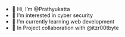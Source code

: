- 👋 Hi, I’m @Prathyukatta
- 👀 I’m interested in cyber security
- 🌱 I’m currently learning web development
- 💞️ In Project collaboration with @itzr00tbyte


<!---
Prathyukatta/Prathyukatta is a ✨ special ✨ repository because its `README.md` (this file) appears on your GitHub profile.
You can click the Preview link to take a look at your changes.
--->
